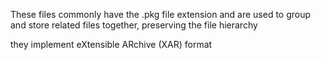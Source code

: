 These files commonly have the .pkg file extension and are used to group and store related files together, preserving the file hierarchy

they implement eXtensible ARchive (XAR) format
